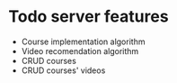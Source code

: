 # Todo server features

-   Course implementation algorithm
-   Video recomendation algorithm
-   CRUD courses
-   CRUD courses' videos
